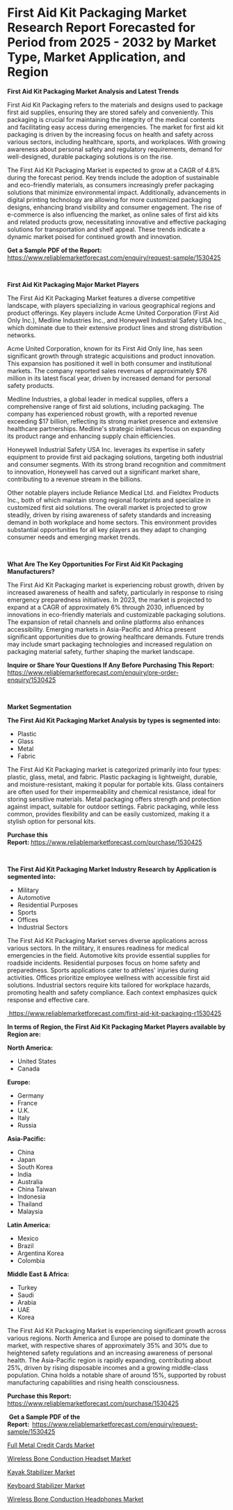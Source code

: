 <p><h1>First Aid Kit Packaging Market Research Report Forecasted for Period from 2025 -  2032 by Market Type, Market Application, and Region</h1></p><p><strong>First Aid Kit Packaging Market Analysis and Latest Trends</strong></p>
<p><p>First Aid Kit Packaging refers to the materials and designs used to package first aid supplies, ensuring they are stored safely and conveniently. This packaging is crucial for maintaining the integrity of the medical contents and facilitating easy access during emergencies. The market for first aid kit packaging is driven by the increasing focus on health and safety across various sectors, including healthcare, sports, and workplaces. With growing awareness about personal safety and regulatory requirements, demand for well-designed, durable packaging solutions is on the rise.</p><p>The First Aid Kit Packaging Market is expected to grow at a CAGR of 4.8% during the forecast period. Key trends include the adoption of sustainable and eco-friendly materials, as consumers increasingly prefer packaging solutions that minimize environmental impact. Additionally, advancements in digital printing technology are allowing for more customized packaging designs, enhancing brand visibility and consumer engagement. The rise of e-commerce is also influencing the market, as online sales of first aid kits and related products grow, necessitating innovative and effective packaging solutions for transportation and shelf appeal. These trends indicate a dynamic market poised for continued growth and innovation.</p></p>
<p><strong>Get a Sample PDF of the Report:&nbsp;</strong> <a href="https://www.reliablemarketforecast.com/enquiry/request-sample/1530425?utm_campaign=1900&utm_medium=2&utm_source=Github&utm_content=ia&utm_term=04042025&utm_id=first-aid-kit-packaging">https://www.reliablemarketforecast.com/enquiry/request-sample/1530425</a></p>
<p>&nbsp;</p>
<p><strong>First Aid Kit Packaging Major Market Players</strong></p>
<p><p>The First Aid Kit Packaging Market features a diverse competitive landscape, with players specializing in various geographical regions and product offerings. Key players include Acme United Corporation (First Aid Only Inc.), Medline Industries Inc., and Honeywell Industrial Safety USA Inc., which dominate due to their extensive product lines and strong distribution networks.</p><p>Acme United Corporation, known for its First Aid Only line, has seen significant growth through strategic acquisitions and product innovation. This expansion has positioned it well in both consumer and institutional markets. The company reported sales revenues of approximately $76 million in its latest fiscal year, driven by increased demand for personal safety products.</p><p>Medline Industries, a global leader in medical supplies, offers a comprehensive range of first aid solutions, including packaging. The company has experienced robust growth, with a reported revenue exceeding $17 billion, reflecting its strong market presence and extensive healthcare partnerships. Medline's strategic initiatives focus on expanding its product range and enhancing supply chain efficiencies.</p><p>Honeywell Industrial Safety USA Inc. leverages its expertise in safety equipment to provide first aid packaging solutions, targeting both industrial and consumer segments. With its strong brand recognition and commitment to innovation, Honeywell has carved out a significant market share, contributing to a revenue stream in the billions.</p><p>Other notable players include Reliance Medical Ltd. and Fieldtex Products Inc., both of which maintain strong regional footprints and specialize in customized first aid solutions. The overall market is projected to grow steadily, driven by rising awareness of safety standards and increasing demand in both workplace and home sectors. This environment provides substantial opportunities for all key players as they adapt to changing consumer needs and emerging market trends.</p></p>
<p>&nbsp;</p>
<p><strong>What Are The Key Opportunities For First Aid Kit Packaging Manufacturers?</strong></p>
<p><p>The First Aid Kit Packaging market is experiencing robust growth, driven by increased awareness of health and safety, particularly in response to rising emergency preparedness initiatives. In 2023, the market is projected to expand at a CAGR of approximately 6% through 2030, influenced by innovations in eco-friendly materials and customizable packaging solutions. The expansion of retail channels and online platforms also enhances accessibility. Emerging markets in Asia-Pacific and Africa present significant opportunities due to growing healthcare demands. Future trends may include smart packaging technologies and increased regulation on packaging material safety, further shaping the market landscape.</p></p>
<p><strong>Inquire or Share Your Questions If Any Before Purchasing This Report:</strong> <a href="https://www.reliablemarketforecast.com/enquiry/pre-order-enquiry/1530425?utm_campaign=1900&utm_medium=2&utm_source=Github&utm_content=ia&utm_term=04042025&utm_id=first-aid-kit-packaging">https://www.reliablemarketforecast.com/enquiry/pre-order-enquiry/1530425</a></p>
<p>&nbsp;</p>
<p><strong>Market Segmentation</strong></p>
<p><strong>The First Aid Kit Packaging Market Analysis by types is segmented into:</strong></p>
<p><ul><li>Plastic</li><li>Glass</li><li>Metal</li><li>Fabric</li></ul></p>
<p><p>The First Aid Kit Packaging market is categorized primarily into four types: plastic, glass, metal, and fabric. Plastic packaging is lightweight, durable, and moisture-resistant, making it popular for portable kits. Glass containers are often used for their impermeability and chemical resistance, ideal for storing sensitive materials. Metal packaging offers strength and protection against impact, suitable for outdoor settings. Fabric packaging, while less common, provides flexibility and can be easily customized, making it a stylish option for personal kits.</p></p>
<p><strong>Purchase this Report:&nbsp;</strong><a href="https://www.reliablemarketforecast.com/purchase/1530425?utm_campaign=1900&utm_medium=2&utm_source=Github&utm_content=ia&utm_term=04042025&utm_id=first-aid-kit-packaging">https://www.reliablemarketforecast.com/purchase/1530425</a></p>
<p>&nbsp;</p>
<p><strong>The First Aid Kit Packaging Market Industry Research by Application is segmented into:</strong></p>
<p><ul><li>Military</li><li>Automotive</li><li>Residential Purposes</li><li>Sports</li><li>Offices</li><li>Industrial Sectors</li></ul></p>
<p><p>The First Aid Kit Packaging Market serves diverse applications across various sectors. In the military, it ensures readiness for medical emergencies in the field. Automotive kits provide essential supplies for roadside incidents. Residential purposes focus on home safety and preparedness. Sports applications cater to athletes' injuries during activities. Offices prioritize employee wellness with accessible first aid solutions. Industrial sectors require kits tailored for workplace hazards, promoting health and safety compliance. Each context emphasizes quick response and effective care.</p></p>
<p><a href="https://www.reliablemarketforecast.com/first-aid-kit-packaging-r1530425?utm_campaign=1900&utm_medium=2&utm_source=Github&utm_content=ia&utm_term=04042025&utm_id=first-aid-kit-packaging">&nbsp;https://www.reliablemarketforecast.com/first-aid-kit-packaging-r1530425</a></p>
<p><strong>In terms of Region, the First Aid Kit Packaging Market Players available by Region are:</strong></p>
<p>
    <p> <strong> North America: </strong>
        <ul>
            <li>United States</li>
            <li>Canada</li>
        </ul>
        </p> 
    <p> <strong> Europe: </strong>
        <ul>
            <li>Germany</li>
            <li>France</li>
            <li>U.K.</li>
            <li>Italy</li>
            <li>Russia</li>
        </ul>
        </p> 
    <p> <strong> Asia-Pacific: </strong>
        <ul>
            <li>China</li>
            <li>Japan</li>
            <li>South Korea</li>
            <li>India</li>
            <li>Australia</li>
            <li>China Taiwan</li>
            <li>Indonesia</li>
            <li>Thailand</li>
            <li>Malaysia</li>
        </ul>
        </p> 
    <p> <strong> Latin America: </strong>
        <ul>
            <li>Mexico</li>
            <li>Brazil</li>
            <li>Argentina Korea</li>
            <li>Colombia</li>
        </ul>
        </p> 
    <p> <strong> Middle East & Africa: </strong>
        <ul>
            <li>Turkey</li>
            <li>Saudi</li>
            <li>Arabia</li>
            <li>UAE</li>
            <li>Korea</li>
        </ul>
    </p>
    </p>
<p><p>The First Aid Kit Packaging Market is experiencing significant growth across various regions. North America and Europe are poised to dominate the market, with respective shares of approximately 35% and 30% due to heightened safety regulations and an increasing awareness of personal health. The Asia-Pacific region is rapidly expanding, contributing about 25%, driven by rising disposable incomes and a growing middle-class population. China holds a notable share of around 15%, supported by robust manufacturing capabilities and rising health consciousness.</p></p>
<p><strong>Purchase this Report: </strong><a href="https://www.reliablemarketforecast.com/purchase/1530425?utm_campaign=1900&utm_medium=2&utm_source=Github&utm_content=ia&utm_term=04042025&utm_id=first-aid-kit-packaging">https://www.reliablemarketforecast.com/purchase/1530425</a></p>
<p>&nbsp;<strong>Get a Sample PDF of the Report:&nbsp;&nbsp;</strong><a href="https://www.reliablemarketforecast.com/enquiry/request-sample/1530425?utm_campaign=1900&utm_medium=2&utm_source=Github&utm_content=ia&utm_term=04042025&utm_id=first-aid-kit-packaging">https://www.reliablemarketforecast.com/enquiry/request-sample/1530425</a></p>
<p><strong></strong></p>
<p><p><a href="https://github.com/ranewknaller/Market-Research-Report-List-1/blob/main/full-metal-credit-cards-market.md?utm_campaign=1900&utm_medium=2&utm_source=Github&utm_content=ia&utm_term=04042025&utm_id=first-aid-kit-packaging">Full Metal Credit Cards Market</a></p><p><a href="https://github.com/rogetspate12/Market-Research-Report-List-1/blob/main/wireless-bone-conduction-headset-market.md?utm_campaign=1900&utm_medium=2&utm_source=Github&utm_content=ia&utm_term=04042025&utm_id=first-aid-kit-packaging">Wireless Bone Conduction Headset Market</a></p><p><a href="https://github.com/iontahoehlct/Market-Research-Report-List-1/blob/main/kayak-stabilizer-market.md?utm_campaign=1900&utm_medium=2&utm_source=Github&utm_content=ia&utm_term=04042025&utm_id=first-aid-kit-packaging">Kayak Stabilizer Market</a></p><p><a href="https://github.com/nxauwedaroui2/Market-Research-Report-List-1/blob/main/keyboard-stabilizer-market.md?utm_campaign=1900&utm_medium=2&utm_source=Github&utm_content=ia&utm_term=04042025&utm_id=first-aid-kit-packaging">Keyboard Stabilizer Market</a></p><p><a href="https://github.com/sahoolipko6f/Market-Research-Report-List-1/blob/main/wireless-bone-conduction-headphones-market.md?utm_campaign=1900&utm_medium=2&utm_source=Github&utm_content=ia&utm_term=04042025&utm_id=first-aid-kit-packaging">Wireless Bone Conduction Headphones Market</a></p></p>